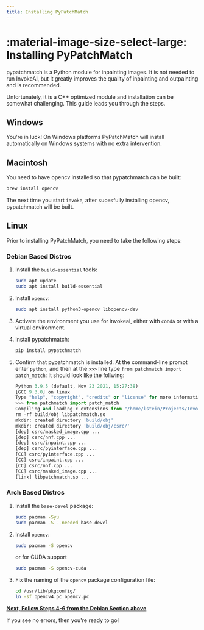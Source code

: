 ```yaml
---
title: Installing PyPatchMatch
---
```


# :material-image-size-select-large: Installing PyPatchMatch

pypatchmatch is a Python module for inpainting images. It is not needed to run
InvokeAI, but it greatly improves the quality of inpainting and outpainting and
is recommended.

Unfortunately, it is a C++ optimized module and installation can be somewhat
challenging. This guide leads you through the steps.

## Windows

You're in luck! On Windows platforms PyPatchMatch will install automatically on
Windows systems with no extra intervention.

## Macintosh

You need to have opencv installed so that pypatchmatch can be built:

```bash
brew install opencv
```

The next time you start `invoke`, after sucesfully installing opencv,
pypatchmatch will be built.

## Linux

Prior to installing PyPatchMatch, you need to take the following steps:

### Debian Based Distros

1. Install the `build-essential` tools:

    ```sh
    sudo apt update
    sudo apt install build-essential
    ```

2. Install `opencv`:

    ```sh
    sudo apt install python3-opencv libopencv-dev
    ```

3. Activate the environment you use for invokeai, either with `conda` or with a
   virtual environment.

4. Install pypatchmatch:

    ```sh
    pip install pypatchmatch
    ```

5. Confirm that pypatchmatch is installed. At the command-line prompt enter
   `python`, and then at the `>>>` line type
   `from patchmatch import patch_match`: It should look like the follwing:

    ```py
    Python 3.9.5 (default, Nov 23 2021, 15:27:38)
    [GCC 9.3.0] on linux
    Type "help", "copyright", "credits" or "license" for more information.
    >>> from patchmatch import patch_match
    Compiling and loading c extensions from "/home/lstein/Projects/InvokeAI/.invokeai-env/src/pypatchmatch/patchmatch".
    rm -rf build/obj libpatchmatch.so
    mkdir: created directory 'build/obj'
    mkdir: created directory 'build/obj/csrc/'
    [dep] csrc/masked_image.cpp ...
    [dep] csrc/nnf.cpp ...
    [dep] csrc/inpaint.cpp ...
    [dep] csrc/pyinterface.cpp ...
    [CC] csrc/pyinterface.cpp ...
    [CC] csrc/inpaint.cpp ...
    [CC] csrc/nnf.cpp ...
    [CC] csrc/masked_image.cpp ...
    [link] libpatchmatch.so ...
    ```

### Arch Based Distros

1. Install the `base-devel` package:

    ```sh
    sudo pacman -Syu
    sudo pacman -S --needed base-devel
    ```

2. Install `opencv`:

    ```sh
    sudo pacman -S opencv
    ```

    or for CUDA support

    ```sh
    sudo pacman -S opencv-cuda
    ```

3. Fix the naming of the `opencv` package configuration file:

    ```sh
    cd /usr/lib/pkgconfig/
    ln -sf opencv4.pc opencv.pc
    ```

[**Next, Follow Steps 4-6 from the Debian Section above**](#linux)

If you see no errors, then you're ready to go!
